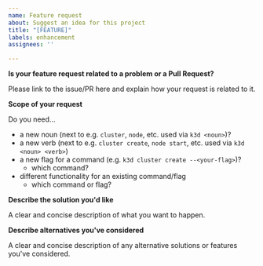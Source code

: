 ```yaml
---
name: Feature request
about: Suggest an idea for this project
title: "[FEATURE]"
labels: enhancement
assignees: ''

---
```


**Is your feature request related to a problem or a Pull Request?**

Please link to the issue/PR here and explain how your request is related to it.

**Scope of your request**

Do you need...

- a new noun (next to e.g. `cluster`, `node`, etc. used via `k3d <noun>`)?
- a new verb (next to e.g. `cluster create`, `node start`, etc. used via `k3d <noun> <verb>`)
- a new flag for a command (e.g. `k3d cluster create --<your-flag>`)?
    - which command?
- different functionality for an existing command/flag
    - which command or flag?

**Describe the solution you'd like**

A clear and concise description of what you want to happen.

**Describe alternatives you've considered**

A clear and concise description of any alternative solutions or features you've considered.
